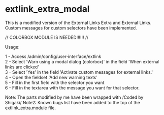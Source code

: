 # extlink_extra_modal
This is a modified version of the External Links Extra and External Links. Custom messages for custom selectors have been implemented.

// COLORBOX MODULE IS NEEDED!!!!!! //

Usage:

1 - Access /admin/config/user-interface/extlink <BR>
2 - Select 'Warn using a modal dialog (colorbox)' in the field 'When external links are clicked' <BR>
3 - Select 'Yes' in the field 'Activate custom messages for external links.' <BR>
4 - Open the fieldset 'Add new warning texts' <BR>
5 - Fill in the first field with the selector you want <BR>
6 - Fill in the textarea with the message you want for that selector. <BR>


Note: The parts modified by me have been wrapped with /Coded by Shigaki/
Note2: Known bugs list have been added to the top of the extlink_extra.module file.
